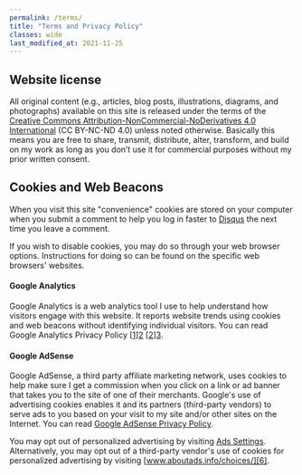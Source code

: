 ```yaml
---
permalink: /terms/
title: "Terms and Privacy Policy"
classes: wide
last_modified_at: 2021-11-25
---
```


## Website license

All original content (e.g., articles, blog posts, illustrations, diagrams, and photographs) available on this site 
is released under the terms of the [Creative Commons Attribution-NonCommercial-NoDerivatives 4.0 International](https://creativecommons.org/licenses/by-nc-nd/4.0/) (CC BY-NC-ND 4.0) unless noted otherwise.
Basically this means you are free to share, transmit, distribute, alter, transform, and build on my work as long as you don’t use it for commercial purposes without my prior written consent.

## Cookies and Web Beacons

When you visit this site "convenience" cookies are stored on your computer when you submit a comment to help you log in faster to [Disqus](http://disqus.com) the next time you leave a comment.

If you wish to disable cookies, you may do so through your web browser options. Instructions for doing so can be found on the specific web browsers' websites.

#### Google Analytics

Google Analytics is a web analytics tool I use to help understand how visitors engage with this website. It reports website trends using cookies and web beacons without identifying individual visitors. You can read Google Analytics Privacy Policy [[1]][2] [[2]][3].

#### Google AdSense

Google AdSense, a third party affiliate marketing network, uses cookies to help make sure I get a commission when you click on a link or ad banner that takes you to the site of one of their merchants. Google's use of advertising cookies enables it and its partners (third-party vendors) to serve ads to you based on your visit to my site and/or other sites on the Internet. You can read [Google AdSense Privacy Policy][4].

You may opt out of personalized advertising by visiting [Ads Settings][5]. Alternatively, you may opt out of a third-party vendor's use of cookies for personalized advertising by visiting [www.aboutads.info/choices/][6].

[1]: <https://creativecommons.org/licenses/by-nc-nd/4.0/>
[2]: <https://developers.google.com/analytics/devguides/collection/analyticsjs/cookie-usage>
[3]: <https://policies.google.com/technologies/cookies>
[4]: <https://support.google.com/adsense/answer/1348695?hl=en&ref_topic=9886175>
[5]: <https://www.google.com/settings/ads>
[6]: <http://www.aboutads.info/choices/>

